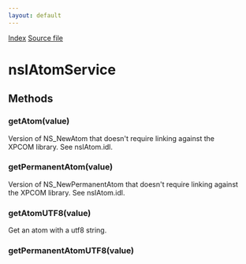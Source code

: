 ```yaml
---
layout: default
---
```

<div id='links'><a href="../index.html">Index</a>
<a href="http://dxr.mozilla.org/mozilla-central/source/xpcom/ds/nsIAtomService.idl">Source file</a>
</div>

# nsIAtomService #

## Methods ##

### getAtom(value) ###
  
Version of NS_NewAtom that doesn't require linking against the  
XPCOM library.  See nsIAtom.idl.  
  

### getPermanentAtom(value) ###
  
Version of NS_NewPermanentAtom that doesn't require linking against  
the XPCOM library.  See nsIAtom.idl.  
  

### getAtomUTF8(value) ###
  
Get an atom with a utf8 string.  
  

### getPermanentAtomUTF8(value) ###
